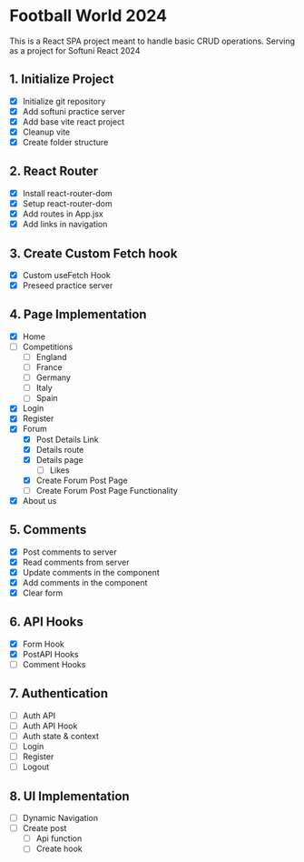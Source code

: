 # Football World 2024
This is a React SPA project meant to handle basic CRUD operations. 
Serving as a project for Softuni React 2024

## 1. Initialize Project
 - [x] Initialize git repository
 - [x] Add softuni practice server
 - [x] Add base vite react project
 - [x] Cleanup vite
 - [x] Create folder structure
## 2. React Router
 - [x] Install react-router-dom
 - [x] Setup react-router-dom
 - [x] Add routes in App.jsx 
 - [x] Add links in navigation 
## 3. Create Custom Fetch hook
 - [x] Custom useFetch Hook
 - [x] Preseed practice server
## 4. Page Implementation
 - [x] Home
 - [ ] Competitions
   - [ ] England
   - [ ] France
   - [ ] Germany
   - [ ] Italy
   - [ ] Spain
 - [x] Login
 - [x] Register
 - [x] Forum
   - [x] Post Details Link
   - [x] Details route
   - [x] Details page
     - [ ] Likes
   - [x] Create Forum Post Page
   - [ ] Create Forum Post Page Functionality
 - [x] About us 
## 5. Comments
  - [x] Post comments to server
  - [x] Read comments from server
  - [x] Update comments in the component
  - [x] Add comments in the component
  - [x] Clear form
## 6. API Hooks
  - [x] Form Hook
  - [x] PostAPI Hooks
  - [ ] Comment Hooks
## 7. Authentication
  - [ ] Auth API
  - [ ] Auth API Hook
  - [ ] Auth state & context
  - [ ] Login
  - [ ] Register
  - [ ] Logout
## 8. UI Implementation
  - [ ] Dynamic Navigation
  - [ ] Create post 
    - [ ] Api function
    - [ ] Create hook